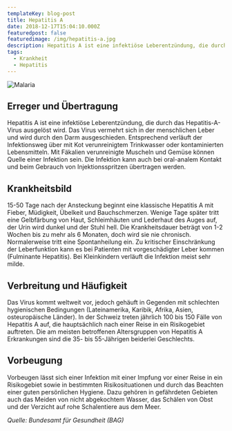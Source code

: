 ```yaml
---
templateKey: blog-post
title: Hepatitis A
date: 2018-12-17T15:04:10.000Z
featuredpost: false
featuredimage: /img/hepatitis-a.jpg
description: Hepatitis A ist eine infektiöse Leberentzündung, die durch das Hepatitis-A-Virus ausgelöst wird.
tags:
  - Krankheit
  - Hepatitis
---
```


![Malaria](/img/hepatitis-a.jpg)


## Erreger und Übertragung
Hepatitis A ist eine infektiöse Leberentzündung, die durch das Hepatitis-A-Virus ausgelöst wird. Das Virus vermehrt sich in der menschlichen Leber und wird durch den Darm ausgeschieden. Entsprechend verläuft der Infektionsweg über mit Kot verunreinigtem Trinkwasser oder kontaminierten Lebensmitteln. Mit Fäkalien verunreinigte Muscheln und Gemüse können Quelle einer Infektion sein. Die Infektion kann auch bei oral-analem Kontakt und beim Gebrauch von Injektionsspritzen übertragen werden.

## Krankheitsbild
15-50 Tage nach der Ansteckung beginnt eine klassische Hepatitis A mit Fieber, Müdigkeit, Übelkeit und Bauchschmerzen. Wenige Tage später tritt eine Gelbfärbung von Haut, Schleimhäuten und Lederhaut des Auges auf, der Urin wird dunkel und der Stuhl hell. Die Krankheitsdauer beträgt von 1-2 Wochen bis zu mehr als 6 Monaten, doch wird sie nie chronisch. Normalerweise tritt eine Spontanheilung ein. Zu kritischer Einschränkung der Leberfunktion kann es bei Patienten mit vorgeschädigter Leber kommen (Fulminante Hepatitis). Bei Kleinkindern verläuft die Infektion meist sehr milde.

## Verbreitung und Häufigkeit
Das Virus kommt weltweit vor, jedoch gehäuft in Gegenden mit schlechten hygienischen Bedingungen (Lateinamerika, Karibik, Afrika, Asien, osteuropäische Länder). In der Schweiz treten jährlich 100 bis 150 Fälle von Hepatitis A auf, die hauptsächlich nach einer Reise in ein Risikogebiet auftreten. Die am meisten betroffenen Altersgruppen von Hepatitis A Erkrankungen sind die 35- bis 55-Jährigen beiderlei Geschlechts.

## Vorbeugung
Vorbeugen lässt sich einer Infektion mit einer Impfung vor einer Reise in ein Risikogebiet sowie in bestimmten Risikosituationen und durch das Beachten einer guten persönlichen Hygiene. Dazu gehören in gefährdeten Gebieten auch das Meiden von nicht abgekochtem Wasser, das Schälen von Obst und der Verzicht auf rohe Schalentiere aus dem Meer.


*Quelle: Bundesamt für Gesundheit (BAG)*
